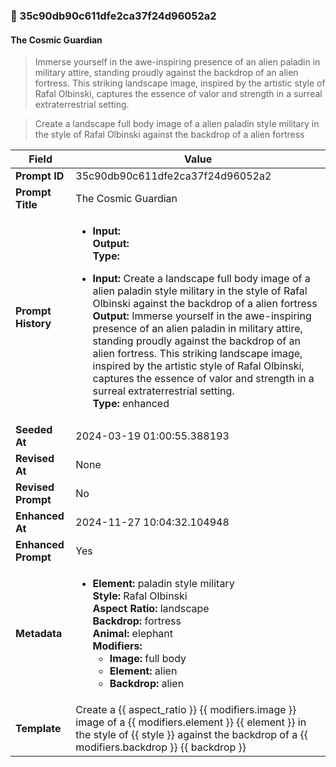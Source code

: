 

### 📜 35c90db90c611dfe2ca37f24d96052a2

#### The Cosmic Guardian

> Immerse yourself in the awe-inspiring presence of an alien paladin in military attire, standing proudly against the backdrop of an alien fortress. This striking landscape image, inspired by the artistic style of Rafal Olbinski, captures the essence of valor and strength in a surreal extraterrestrial setting.

> Create a landscape full body image of a alien paladin style military in the style of Rafal Olbinski against the backdrop of a alien fortress

| Field          | Value                                                                                                                                                                      |
|----------------|----------------------------------------------------------------------------------------------------------------------------------------------------------------------------|
| **Prompt ID**  | 35c90db90c611dfe2ca37f24d96052a2                                                                                                                                                            |
| **Prompt Title**  | The Cosmic Guardian                                                                                                                                                            |
| **Prompt History** | <ul><li>**Input:**  <br> **Output:**  <br> **Type:** </li></ul><ul><li>**Input:** Create a landscape full body image of a alien paladin style military in the style of Rafal Olbinski against the backdrop of a alien fortress <br> **Output:** Immerse yourself in the awe-inspiring presence of an alien paladin in military attire, standing proudly against the backdrop of an alien fortress. This striking landscape image, inspired by the artistic style of Rafal Olbinski, captures the essence of valor and strength in a surreal extraterrestrial setting. <br> **Type:** enhanced</li></ul> |
| **Seeded At** | 2024-03-19 01:00:55.388193                                                                                                                                                   |
| **Revised At** | None                                                                                                                                                   |
| **Revised Prompt** | No                                                                                                                                                                      |
| **Enhanced At** | 2024-11-27 10:04:32.104948                                                                                                                                                  |
| **Enhanced Prompt** | Yes                                                                                                                                                                    |
| **Metadata**   | <ul><li>**Element:** paladin style military <br> **Style:** Rafal Olbinski <br> **Aspect Ratio:** landscape <br> **Backdrop:** fortress <br> **Animal:** elephant <br> **Modifiers:**<ul><li>**Image:** full body</li><li>**Element:** alien</li><li>**Backdrop:** alien</li></ul></li></ul> |
| **Template**   | Create a {{ aspect_ratio }} {{ modifiers.image }} image of a {{ modifiers.element }} {{ element }} in the style of {{ style }} against the backdrop of a {{ modifiers.backdrop }} {{ backdrop }}                                                                                                                                           |


